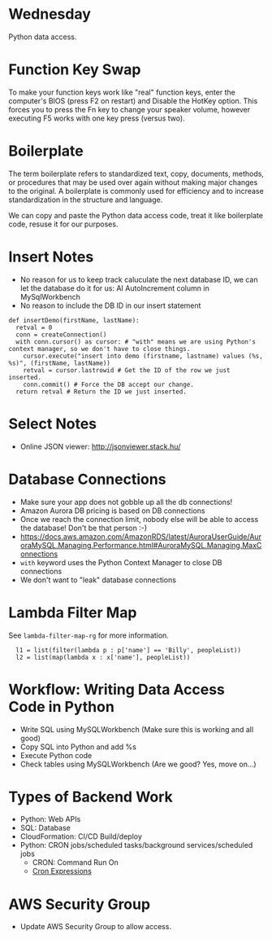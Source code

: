 # Wednesday
Python data access.

# Function Key Swap
To make your function keys work like "real" function keys, enter the computer's BIOS (press F2 on restart) and Disable the HotKey option.  This forces you to press the Fn key to change your speaker volume, however executing F5 works with one key press (versus two).

# Boilerplate
The term boilerplate refers to standardized text, copy, documents, methods, or procedures that may be used over again without making major changes to the original. A boilerplate is commonly used for efficiency and to increase standardization in the structure and language.

We can copy and paste the Python data access code, treat it like boilerplate code, resuse it for our purposes.

# Insert Notes
- No reason for us to keep track caluculate the next database ID, we can let the database do it for us: AI AutoIncrement column in MySqlWorkbench
- No reason to include the DB ID in our insert statement
```
def insertDemo(firstName, lastName):
  retval = 0
  conn = createConnection()
  with conn.cursor() as cursor: # "with" means we are using Python's context manager, so we don't have to close things.
    cursor.execute("insert into demo (firstname, lastname) values (%s, %s)", (firstName, lastName))
    retval = cursor.lastrowid # Get the ID of the row we just inserted.
    conn.commit() # Force the DB accept our change.
  return retval # Return the ID we just inserted.
```

# Select Notes
- Online JSON viewer: http://jsonviewer.stack.hu/

# Database Connections
- Make sure your app does not gobble up all the db connections!
- Amazon Aurora DB pricing is based on DB connections
- Once we reach the connection limit, nobody else will be able to access the database!  Don't be that person :-)
- https://docs.aws.amazon.com/AmazonRDS/latest/AuroraUserGuide/AuroraMySQL.Managing.Performance.html#AuroraMySQL.Managing.MaxConnections
- `with` keyword uses the Python Context Manager to close DB connections
- We don't want to "leak" database connections

# Lambda Filter Map
See `lambda-filter-map-rg` for more information.
```
  l1 = list(filter(lambda p : p['name'] == 'Billy', peopleList))
  l2 = list(map(lambda x : x['name'], peopleList))
```

# Workflow: Writing Data Access Code in Python
- Write SQL using MySQLWorkbench (Make sure this is working and all good)
- Copy SQL into Python and add %s
- Execute Python code
- Check tables using MySQLWorkbench (Are we good?  Yes, move on...)

# Types of Backend Work
- Python: Web APIs
- SQL: Database
- CloudFormation: CI/CD Build/deploy
- Python: CRON jobs/scheduled tasks/background services/scheduled jobs 
  - CRON: Command Run On
  - [Cron Expressions](https://docs.oracle.com/cd/E12058_01/doc/doc.1014/e12030/cron_expressions.htm)

# AWS Security Group
- Update AWS Security Group to allow access.
